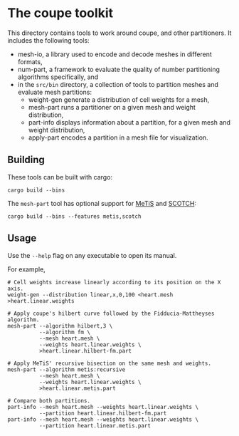 # The coupe toolkit

This directory contains tools to work around coupe, and other partitioners. It
includes the following tools:

- mesh-io, a library used to encode and decode meshes in different formats,
- num-part, a framework to evaluate the quality of number partitioning
  algorithms specifically, and
- in the `src/bin` directory, a collection of tools to partition meshes and
  evaluate mesh partitions:
    - weight-gen generate a distribution of cell weights for a mesh,
    - mesh-part runs a partitioner on a given mesh and weight distribution,
    - part-info displays information about a partition, for a given mesh and
      weight distribution,
    - apply-part encodes a partition in a mesh file for visualization.

## Building

These tools can be built with cargo:

```
cargo build --bins
```

The `mesh-part` tool has optional support for [MeTiS] and [SCOTCH]:

```
cargo build --bins --features metis,scotch
```

[MeTiS]: https://github.com/LIHPC-Computational-Geometry/metis-rs
[SCOTCH]: https://github.com/LIHPC-Computational-Geometry/scotch-rs

## Usage

Use the `--help` flag on any executable to open its manual.

For example,

```shell
# Cell weights increase linearly according to its position on the X axis.
weight-gen --distribution linear,x,0,100 <heart.mesh >heart.linear.weights

# Apply coupe's hilbert curve followed by the Fidducia-Mattheyses algorithm.
mesh-part --algorithm hilbert,3 \
          --algorithm fm \
          --mesh heart.mesh \
          --weights heart.linear.weights \
          >heart.linear.hilbert-fm.part

# Apply MeTiS' recursive bisection on the same mesh and weights.
mesh-part --algorithm metis:recursive
          --mesh heart.mesh \
          --weights heart.linear.weights \
          >heart.linear.metis.part

# Compare both partitions.
part-info --mesh heart.mesh --weights heart.linear.weights \
          --partition heart.linear.hilbert-fm.part
part-info --mesh heart.mesh --weights heart.linear.weights \
          --partition heart.linear.metis.part
```
